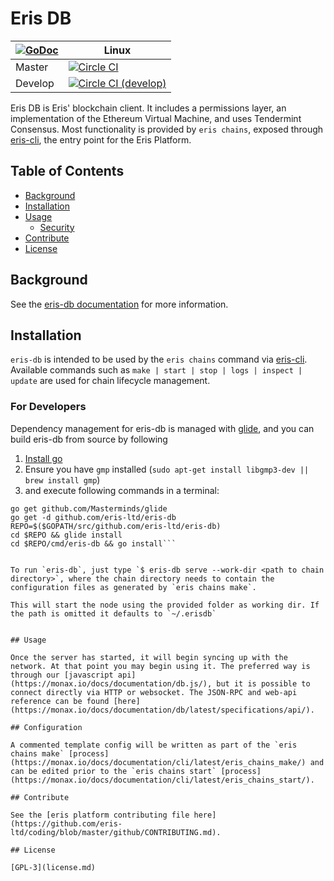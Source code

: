 # Eris DB

|[![GoDoc](https://godoc.org/github.com/eris-db?status.png)](https://godoc.org/github.com/eris-ltd/eris-db) | Linux |
|---|-------|
| Master | [![Circle CI](https://circleci.com/gh/eris-ltd/eris-db/tree/master.svg?style=svg)](https://circleci.com/gh/eris-ltd/eris-db/tree/master) |
| Develop | [![Circle CI (develop)](https://circleci.com/gh/eris-ltd/eris-db/tree/develop.svg?style=svg)](https://circleci.com/gh/eris-ltd/eris-db/tree/develop) |

Eris DB is Eris' blockchain client. It includes a permissions layer, an implementation of the Ethereum Virtual Machine, and uses Tendermint Consensus. Most functionality is provided by `eris chains`, exposed through [eris-cli](https://monax.io/docs/documentation/cli), the entry point for the Eris Platform.

## Table of Contents

- [Background](#background)
- [Installation](#installation)
- [Usage](#usage)
  - [Security](#security)
- [Contribute](#contribute)
- [License](#license)

## Background

See the [eris-db documentation](https://monax.io/docs/documentation/db/) for more information.

## Installation

`eris-db` is intended to be used by the `eris chains` command via [eris-cli](https://monax.io/docs/documentation/cli/latest/eris_chains). Available commands such as `make | start | stop | logs | inspect | update` are used for chain lifecycle management.

### For Developers
Dependency management for eris-db is managed with [glide](github.com/Masterminds/glide), and you can build eris-db from source by following

1. [Install go](https://golang.org/doc/install)
2. Ensure you have `gmp` installed (`sudo apt-get install libgmp3-dev || brew install gmp`)
3. and execute following commands in a terminal:
```
go get github.com/Masterminds/glide
go get -d github.com/eris-ltd/eris-db
REPO=$($GOPATH/src/github.com/eris-ltd/eris-db)
cd $REPO && glide install
cd $REPO/cmd/eris-db && go install```


To run `eris-db`, just type `$ eris-db serve --work-dir <path to chain directory>`, where the chain directory needs to contain the configuration files as generated by `eris chains make`.

This will start the node using the provided folder as working dir. If the path is omitted it defaults to `~/.erisdb`


## Usage

Once the server has started, it will begin syncing up with the network. At that point you may begin using it. The preferred way is through our [javascript api](https://monax.io/docs/documentation/db.js/), but it is possible to connect directly via HTTP or websocket. The JSON-RPC and web-api reference can be found [here](https://monax.io/docs/documentation/db/latest/specifications/api/).

## Configuration

A commented template config will be written as part of the `eris chains make` [process](https://monax.io/docs/documentation/cli/latest/eris_chains_make/) and can be edited prior to the `eris chains start` [process](https://monax.io/docs/documentation/cli/latest/eris_chains_start/).

## Contribute

See the [eris platform contributing file here](https://github.com/eris-ltd/coding/blob/master/github/CONTRIBUTING.md).

## License

[GPL-3](license.md)
